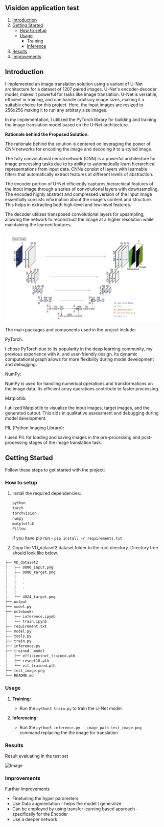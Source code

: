 ## Visidon application test

1. [Introduction](#introduction)
2. [Getting Started](#getting-started)
    - [How to setup](#how-to-setup)
    - [Usage](#usage)
        - [Training](#training)
        - [Inference](#inference)
3. [Results](#results)
4. [Improvements](#improvements)

## Introduction

I implemented an image translation solution using a variant of U-Net architecture for a dataset of 1207 paired images. U-Net's encoder-decoder model, makes it powerful for tasks like image translation. U-Net is versatile, efficient in training, and can handle arbitrary image sizes, making it a suitable choice for this project. Here, the input images are resized to 256x256 making it to run any arbitary size images.

In my implementation, I utilized the PyTorch library for building and training the image translation model based on the U-Net architecture. 

**Rationale behind the Proposed Solution:**

The rationale behind the solution is centered on leveraging the power of CNN networks for encoding the image and decoding it to a styled image. 

The fully convolutional neural network (CNN) is a powerful architecture for image processing tasks due to its ability to automatically learn hierarchical representations from input data. CNNs consist of layers with learnable filters that automatically extract features at different levels of abstraction. 

The encoder portion of U-Net efficiently captures hierarchical features of the input image through a series of convolutional layers with downsampling. The encoded highly abstract and compressed version of the input image essentially consists information about the image's content and structure. This helps in extracting both high-level and low-level features.

The decoder utilizes transposed convolutional layers for upsampling, allowing the network to reconstruct the image at a higher resolution while maintaining the learned features.

![Image](/images/architecture.png)

 The main packages and components used in the project include:

PyTorch:

I chose PyTorch due to its popularity in the deep learning community, my previous experience with it, and user-friendly design. Its dynamic computational graph allows for more flexibility during model development and debugging.

NumPy:

NumPy is used for handling numerical operations and transformations on the image data. Its efficient array operations contribute to faster processing.

Matplotlib:

I utilized Matplotlib to visualize the input images, target images, and the generated output. This aids in qualitative assessment and debugging during model development.

PIL (Python Imaging Library):

I used PIL for loading and saving images in the pre-processing and post-processing stages of the image translation task.

## Getting Started

Follow these steps to get started with the project:

### How to setup

1. Install the required dependencies:

    ```bash
    python
    torch
    torchvision
    numpy
    matplotlib
    Pillow
   ```

   if you have pip run - `pip install -r requirements.txt`

2. Copy the VD_dataset2 dataset folder to the root directory. Directory tree should look like below.
```
├── VD_dataset2 
│   ├── 0000_input.png
│   ├── 0000_target.png
│   │   .
│   │   .
│   │   .
│   │   
│   └── 4824_target.png
├── output
├── model.py
├── notebooks 
│   ├── inference.ipynb
│   └── train.ipynb
├── requirement.txt
├── model.py
├── tools.py
├── train.py
├── inference.py
├── trained _model
│   ├── efficientnet_trained.pth
│   ├── resnet18.pth
│   └── vit_trained.pth
├── test_image.png
└── README.md
```


### Usage

1. **Training:**
    - Run the `python3 train.py` to train the U-Net model.

2. **Inferencing:**
    - Run the `python3 inference.py --image_path test_image.png` command replacing the the image for translation


### Results

Result evaluating in the test set

![Image](/images/sample.png)

### Improvements

Further improvements
- Finetuning the hyper parameters
- Use Data augmentation - helps the model t generalize
- Can be employed by using transfer learning based approach - specifically for the Encoder
- Use a deeper network